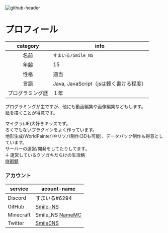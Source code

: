 ![github-header](https://user-images.githubusercontent.com/75207466/113388673-a15f0280-93c9-11eb-9860-9574e56e3b1e.png)
# プロフィール 
 | category | info |
 | :--------: | ---- |
 | 名前 | `すまいる/Smile_NS` |
 | 年齢 | 15 |
 | 性格 | 適当 |
 | 言語 | Java, JavaScript（jsは軽く書ける程度） | 
 | プログラミング歴 | １年 | 

プログラミングが主ですが、他にも動画編集や画像編集などもします。  
絵を描くことが得意です。  

マイクラ(JE)大好きキッズです。  
ろくでもないプラグインをよく作っています。  
地形生成(WorldPainter)やリソパ制作(3Dも可能)、データパック制作も得意としています。  
サーバーの運営/開発をしてたりしてます。  
↓ 運営しているクソガキだらけの生活鯖   
[咲暇鯖](https://minecraft.jp/servers/saki269.ddns.net?__cf_chl_jschl_tk__=20790ab2022926856f921de77b038446318d7481-1617342096-0-ASGGBINpJcJSLSSwogMAL_dhkqQ8KkBEdloHDjnE6Q43fGOKe6gIPF6RwMLNRiUFGkFaSsWsiDVYDu1zqnWpQDeLxFfzVpIBfcvPuM_pLq05CkFOat6gnVGz_gJKx2KfRLdnXaglsBb-k2N3lPf0xO7RA0kHjdi-qe8ZUYL9yGB56-lz6-ELDu44Rg02MRy9HXB_6_z0sYzJxoSYr6OZcWG7t8_MehfETYl4TisPxGBqgJRH9JW16aJkwOI6SIv-0nQSUO7OY5XuNlKPuBiWwtg8vj9q5NTZgA_PVrxXY1lpWcrY5n0Nd6vxC7JQNfQQWmNO0LwwILhWv3r2W1QwjIz7E_1cHRoxcQ2l0XKMu520T6a-fZwOOoOwlLm2EEUebeywb1JTp0z5OHIeszGXHxMaanubQ0YlRMvYXwV-L0BX#/stats)
### アカウント
 | service | acount-name | 
 | ---- | ---- |
 | Discord | すまいる#6294 |
 | GitHub | [Smile-NS](https://github.com/Smile-NS) |
 | Minecraft | Smile_NS [NameMC](https://ja.namemc.com/search?q=Smile_NS) |  
 | Twitter | [Smile0NS](https://twitter.com/Smile0NS) |

